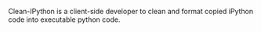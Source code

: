 Clean-IPython is a client-side developer to clean and format copied iPython code into executable python code.